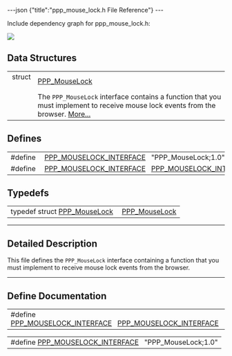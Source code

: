 ---json {"title":"ppp_mouse_lock.h File Reference"} ---

Include dependency graph for ppp_mouse_lock.h:

![](/docs/native-client/pepper_beta/c/ppp__mouse__lock_8h__incl.png)

## Data Structures

<table><tbody><tr class="odd"><td style="text-align: right;">struct  </td><td><a href="/docs/native-client/pepper_beta/c/struct_p_p_p___mouse_lock__1__0/" class="el">PPP_MouseLock</a></td></tr><tr class="even"><td style="text-align: right;"> </td><td>The <code>PPP_MouseLock</code> interface contains a function that you must implement to receive mouse lock events from the browser. <a href="/docs/native-client/pepper_beta/c/struct_p_p_p___mouse_lock__1__0#details">More...</a><br />
</td></tr></tbody></table>

## Defines

<table><tbody><tr class="odd"><td style="text-align: right;">#define </td><td><a href="/docs/native-client/pepper_beta/c/ppp__mouse__lock_8h#a71f74bf4d04a8ac6901b473452f4d7e6" class="el">PPP_MOUSELOCK_INTERFACE</a>   "PPP_MouseLock;1.0"</td></tr><tr class="even"><td style="text-align: right;">#define </td><td><a href="/docs/native-client/pepper_beta/c/ppp__mouse__lock_8h#a2ce52a0566f0ee91721052673ca521ec" class="el">PPP_MOUSELOCK_INTERFACE</a>   <a href="/docs/native-client/pepper_beta/c/ppp__mouse__lock_8h#a71f74bf4d04a8ac6901b473452f4d7e6" class="el">PPP_MOUSELOCK_INTERFACE</a></td></tr></tbody></table>

## Typedefs

<table><tbody><tr class="odd"><td style="text-align: right;">typedef struct <a href="/docs/native-client/pepper_beta/c/struct_p_p_p___mouse_lock__1__0/" class="el">PPP_MouseLock</a> </td><td><a href="/docs/native-client/pepper_beta/c/group___interfaces#gae600e8f5b6005b02378e6eb9f51b11cb" class="el">PPP_MouseLock</a></td></tr></tbody></table>

---

<span id="details" class="anchor" style="margin: 0;"></span>

## Detailed Description

This file defines the `PPP_MouseLock` interface containing a function that you must implement to receive mouse lock events from the browser.

---

## Define Documentation

<span id="a2ce52a0566f0ee91721052673ca521ec" class="anchor" style="margin: 0;"></span>

<table><tbody><tr class="odd"><td>#define <a href="/docs/native-client/pepper_beta/c/ppp__mouse__lock_8h#a2ce52a0566f0ee91721052673ca521ec" class="el">PPP_MOUSELOCK_INTERFACE</a>   <a href="/docs/native-client/pepper_beta/c/ppp__mouse__lock_8h#a71f74bf4d04a8ac6901b473452f4d7e6" class="el">PPP_MOUSELOCK_INTERFACE</a></td></tr></tbody></table>

<span id="a71f74bf4d04a8ac6901b473452f4d7e6" class="anchor" style="margin: 0;"></span>

<table><tbody><tr class="odd"><td>#define <a href="/docs/native-client/pepper_beta/c/ppp__mouse__lock_8h#a71f74bf4d04a8ac6901b473452f4d7e6" class="el">PPP_MOUSELOCK_INTERFACE</a>   "PPP_MouseLock;1.0"</td></tr></tbody></table>
